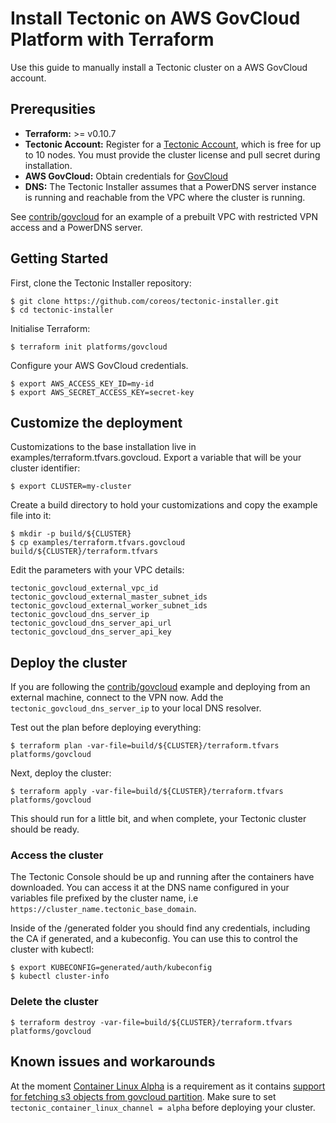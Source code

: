 # Install Tectonic on AWS GovCloud Platform with Terraform

Use this guide to manually install a Tectonic cluster on a AWS GovCloud account.

## Prerequsities

- **Terraform:** >= v0.10.7
- **Tectonic Account:** Register for a [Tectonic Account](https://coreos.com/tectonic), which is free for up to 10 nodes. You must provide the cluster license and pull secret during installation.
- **AWS GovCloud:** Obtain credentials for [GovCloud](http://docs.aws.amazon.com/govcloud-us/latest/UserGuide/govcloud-differences.html)    
- **DNS:** The Tectonic Installer assumes that a PowerDNS server instance is running and reachable from the VPC where the cluster is running.

See [contrib/govcloud](../../../contrib/govcloud) for an example of a prebuilt VPC with restricted VPN access and a PowerDNS server.

## Getting Started

First, clone the Tectonic Installer repository:

```
$ git clone https://github.com/coreos/tectonic-installer.git
$ cd tectonic-installer
```
 
Initialise Terraform:

```
$ terraform init platforms/govcloud
``` 

Configure your AWS GovCloud credentials.

```
$ export AWS_ACCESS_KEY_ID=my-id
$ export AWS_SECRET_ACCESS_KEY=secret-key
```

## Customize the deployment

Customizations to the base installation live in examples/terraform.tfvars.govcloud. Export a variable that will be your cluster identifier:

```
$ export CLUSTER=my-cluster
```

Create a build directory to hold your customizations and copy the example file into it:

```
$ mkdir -p build/${CLUSTER}
$ cp examples/terraform.tfvars.govcloud build/${CLUSTER}/terraform.tfvars
```

Edit the parameters with your VPC details:
```
tectonic_govcloud_external_vpc_id
tectonic_govcloud_external_master_subnet_ids
tectonic_govcloud_external_worker_subnet_ids
tectonic_govcloud_dns_server_ip
tectonic_govcloud_dns_server_api_url
tectonic_govcloud_dns_server_api_key
```

## Deploy the cluster

If you are following the [contrib/govcloud](../../../contrib/govcloud) example and deploying from an external machine, connect to the VPN now. 
Add the `tectonic_govcloud_dns_server_ip` to your local DNS resolver.
 
Test out the plan before deploying everything:

```
$ terraform plan -var-file=build/${CLUSTER}/terraform.tfvars platforms/govcloud
```

Next, deploy the cluster:

```
$ terraform apply -var-file=build/${CLUSTER}/terraform.tfvars platforms/govcloud
```

This should run for a little bit, and when complete, your Tectonic cluster should be ready.

### Access the cluster

The Tectonic Console should be up and running after the containers have downloaded. You can access it at the DNS name configured in your variables file prefixed by the cluster name, i.e ```https://cluster_name.tectonic_base_domain```.

Inside of the /generated folder you should find any credentials, including the CA if generated, and a kubeconfig. You can use this to control the cluster with kubectl:

```
$ export KUBECONFIG=generated/auth/kubeconfig
$ kubectl cluster-info
```
### Delete the cluster

```
$ terraform destroy -var-file=build/${CLUSTER}/terraform.tfvars platforms/govcloud
```

## Known issues and workarounds

At the moment [Container Linux Alpha](https://coreos.com/releases/#1662.0.0) is a requirement as it contains [support for fetching s3 objects from govcloud partition](https://github.com/coreos/ignition/blob/v0.20.1/NEWS).
Make sure to set ```tectonic_container_linux_channel = alpha``` before deploying your cluster.
